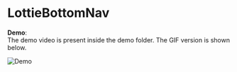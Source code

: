 # LottieBottomNav

  
  
**Demo**:  
The demo video is present inside the demo folder. The GIF version is shown below.  
  
![Demo](https://github.com/wwdablu/LottieBottomNav/blob/master/demo/demo_1.0.0.gif)
